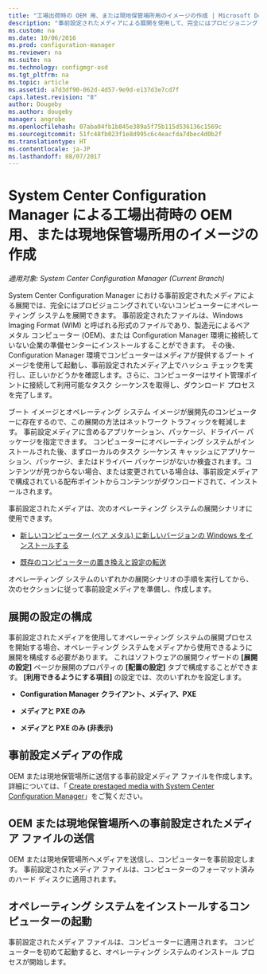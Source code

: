 ```yaml
---
title: "工場出荷時の OEM 用、または現地保管場所用のイメージの作成 | Microsoft Docs"
description: "事前設定されたメディアによる展開を使用して、完全にはプロビジョニングされていないコンピューターにオペレーティング システムを展開する際のネットワーク トラフィックを軽減します。"
ms.custom: na
ms.date: 10/06/2016
ms.prod: configuration-manager
ms.reviewer: na
ms.suite: na
ms.technology: configmgr-osd
ms.tgt_pltfrm: na
ms.topic: article
ms.assetid: a7d3df90-062d-4d57-9e9d-e137d3e7cd7f
caps.latest.revision: "8"
author: Dougeby
ms.author: dougeby
manager: angrobe
ms.openlocfilehash: 07aba04fb1b845e389a5f75b115d536136c1569c
ms.sourcegitcommit: 51fc48fb023f1e8d995c6c4eacfda7dbec4d0b2f
ms.translationtype: HT
ms.contentlocale: ja-JP
ms.lasthandoff: 08/07/2017
---
```

# <a name="create-an-image-for-an-oem-in-factory-or-a-local-depot-with-system-center-configuration-manager"></a>System Center Configuration Manager による工場出荷時の OEM 用、または現地保管場所用のイメージの作成

*適用対象: System Center Configuration Manager (Current Branch)*

System Center Configuration Manager における事前設定されたメディアによる展開では、完全にはプロビジョニングされていないコンピューターにオペレーティング システムを展開できます。 事前設定されたファイルは、Windows Imaging Format (WIM) と呼ばれる形式のファイルであり、製造元によるベア メタル コンピューター (OEM)、または Configuration Manager 環境に接続していない企業の準備センターにインストールすることができます。 その後、Configuration Manager 環境でコンピューターはメディアが提供するブート イメージを使用して起動し、事前設定されたメディア上でハッシュ チェックを実行し、正しいかどうかを確認します。さらに、コンピューターはサイト管理ポイントに接続して利用可能なタスク シーケンスを取得し、ダウンロード プロセスを完了します。


ブート イメージとオペレーティング システム イメージが展開先のコンピューターに存在するので、この展開の方法はネットワーク トラフィックを軽減します。 事前設定メディアに含めるアプリケーション、パッケージ、ドライバー パッケージを指定できます。 コンピューターにオペレーティング システムがインストールされた後、まずローカルのタスク シーケンス キャッシュにアプリケーション、パッケージ、またはドライバー パッケージがないか検査されます。コンテンツが見つからない場合、または変更されている場合は、事前設定メディアで構成されている配布ポイントからコンテンツがダウンロードされて、インストールされます。  

 事前設定されたメディアは、次のオペレーティング システムの展開シナリオに使用できます。  

-   [新しいコンピューター (ベア メタル) に新しいバージョンの Windows をインストールする](install-new-windows-version-new-computer-bare-metal.md)  

-   [既存のコンピューターの置き換えと設定の転送](replace-an-existing-computer-and-transfer-settings.md)  

 オペレーティング システムのいずれかの展開シナリオの手順を実行してから、次のセクションに従って事前設定メディアを準備し、作成します。  

## <a name="configure-deployment-settings"></a>展開の設定の構成  
 事前設定されたメディアを使用してオペレーティング システムの展開プロセスを開始する場合、オペレーティング システムをメディアから使用できるように展開を構成する必要があります。 これはソフトウェアの展開ウィザードの **[展開の設定]** ページか展開のプロパティの **[配置の設定]** タブで構成することができます。  **[利用できるようにする項目]** の設定では、次のいずれかを設定します。  

-   **Configuration Manager クライアント、メディア、PXE**  

-   **メディアと PXE のみ**  

-   **メディアと PXE のみ (非表示)**  

## <a name="create-the-prestaged-media"></a>事前設定メディアの作成  
 OEM または現地保管場所に送信する事前設定メディア ファイルを作成します。 詳細については、「 [Create prestaged media with System Center Configuration Manager](create-prestaged-media.md)」をご覧ください。  

## <a name="send-the-prestaged-media-file-to-the-oem-or-local-depot"></a>OEM または現地保管場所への事前設定されたメディア ファイルの送信  
 OEM または現地保管場所へメディアを送信し、コンピューターを事前設定します。 事前設定されたメディア ファイルは、コンピューターのフォーマット済みのハード ディスクに適用されます。  

## <a name="start-the-computer-to-install-the-operating-system"></a>オペレーティング システムをインストールするコンピューターの起動  
 事前設定されたメディア ファイルは、コンピューターに適用されます。 コンピューターを初めて起動すると、オペレーティング システムのインストール プロセスが開始します。  

